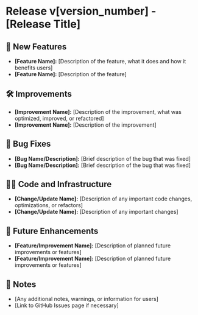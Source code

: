 # Release v[version_number] - [Release Title]

## 🚀 New Features
- **[Feature Name]:** [Description of the feature, what it does and how it benefits users]
- **[Feature Name]:** [Description of the feature]

## 🛠️ Improvements
- **[Improvement Name]:** [Description of the improvement, what was optimized, improved, or refactored]
- **[Improvement Name]:** [Description of the improvement]

## 🐞 Bug Fixes
- **[Bug Name/Description]:** [Brief description of the bug that was fixed]
- **[Bug Name/Description]:** [Brief description of the bug that was fixed]

## 🧑‍💻 Code and Infrastructure
- **[Change/Update Name]:** [Description of any important code changes, optimizations, or refactors]
- **[Change/Update Name]:** [Description of any important changes]

## 🔧 Future Enhancements
- **[Feature/Improvement Name]:** [Description of planned future improvements or features]
- **[Feature/Improvement Name]:** [Description of planned future improvements or features]

## 💬 Notes
- [Any additional notes, warnings, or information for users]
- [Link to GitHub Issues page if necessary]
